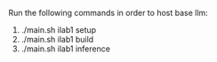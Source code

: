 Run the following commands in order to host base llm:
1. ./main.sh ilab1 setup
2. ./main.sh ilab1 build
3. ./main.sh ilab1 inference
